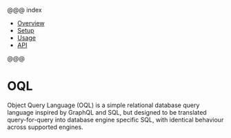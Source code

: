 @@@ index

* [Overview](overview.md)
* [Setup](setup.md)
* [Usage](usage.md)
* [API](api.md)

@@@

OQL
===

Object Query Language (OQL) is a simple relational database query language inspired by GraphQL and SQL, but designed to be translated query-for-query into database engine specific SQL, with identical behaviour across supported engines.
